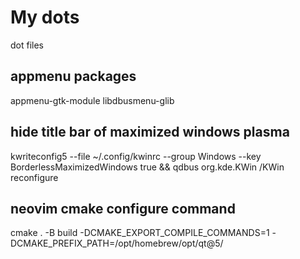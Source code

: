 # My dots
dot files

## appmenu packages
appmenu-gtk-module libdbusmenu-glib

## hide title bar of maximized windows plasma
kwriteconfig5 --file ~/.config/kwinrc --group Windows --key BorderlessMaximizedWindows true && qdbus org.kde.KWin /KWin reconfigure

## neovim cmake configure command
cmake . -B build -DCMAKE_EXPORT_COMPILE_COMMANDS=1 -DCMAKE_PREFIX_PATH=/opt/homebrew/opt/qt@5/